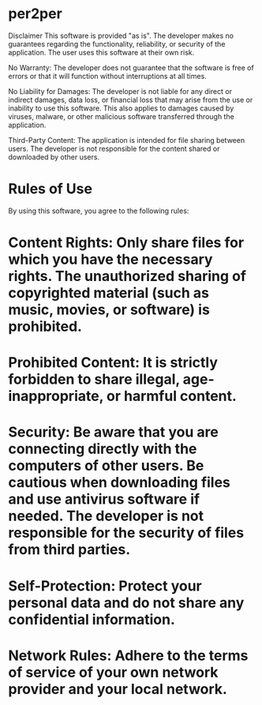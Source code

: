 # per2per
Disclaimer
This software is provided "as is". The developer makes no guarantees regarding the functionality, reliability, or security of the application. The user uses this software at their own risk.

No Warranty: The developer does not guarantee that the software is free of errors or that it will function without interruptions at all times.

No Liability for Damages: The developer is not liable for any direct or indirect damages, data loss, or financial loss that may arise from the use or inability to use this software. This also applies to damages caused by viruses, malware, or other malicious software transferred through the application.

Third-Party Content: The application is intended for file sharing between users. The developer is not responsible for the content shared or downloaded by other users.

# Rules of Use
By using this software, you agree to the following rules:

# Content Rights: Only share files for which you have the necessary rights. The unauthorized sharing of copyrighted material (such as music, movies, or software) is prohibited.

# Prohibited Content: It is strictly forbidden to share illegal, age-inappropriate, or harmful content.

# Security: Be aware that you are connecting directly with the computers of other users. Be cautious when downloading files and use antivirus software if needed. The developer is not responsible for the security of files from third parties.

# Self-Protection: Protect your personal data and do not share any confidential information.

# Network Rules: Adhere to the terms of service of your own network provider and your local network.
